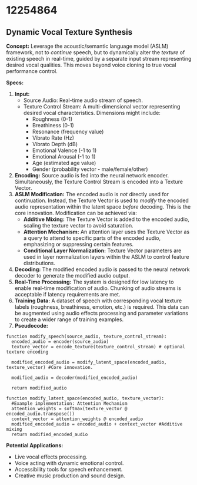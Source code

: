# 12254864

## Dynamic Vocal Texture Synthesis

**Concept:** Leverage the acoustic/semantic language model (ASLM) framework, not to *continue* speech, but to dynamically alter the *texture* of existing speech in real-time, guided by a separate input stream representing desired vocal qualities. This moves beyond voice cloning to true vocal performance control.

**Specs:**

1.  **Input:**
    *   Source Audio: Real-time audio stream of speech.
    *   Texture Control Stream: A multi-dimensional vector representing desired vocal characteristics. Dimensions might include:
        *   Roughness (0-1)
        *   Breathiness (0-1)
        *   Resonance (frequency value)
        *   Vibrato Rate (Hz)
        *   Vibrato Depth (dB)
        *   Emotional Valence (-1 to 1)
        *   Emotional Arousal (-1 to 1)
        *   Age (estimated age value)
        *   Gender (probability vector - male/female/other)
2.  **Encoding:**  Source audio is fed into the neural network encoder.  Simultaneously, the Texture Control Stream is encoded into a Texture Vector.
3.  **ASLM Modification:** The encoded audio is *not* directly used for continuation. Instead, the Texture Vector is used to *modify* the encoded audio representation within the latent space *before* decoding. This is the core innovation.  Modification can be achieved via:
    *   **Additive Mixing:** The Texture Vector is added to the encoded audio, scaling the texture vector to avoid saturation.
    *   **Attention Mechanism:** An attention layer uses the Texture Vector as a query to attend to specific parts of the encoded audio, emphasizing or suppressing certain features.
    *   **Conditional Layer Normalization:** Texture Vector parameters are used in layer normalization layers within the ASLM to control feature distributions.
4.  **Decoding:** The modified encoded audio is passed to the neural network decoder to generate the modified audio output.
5.  **Real-Time Processing:**  The system is designed for low latency to enable real-time modification of audio.  Chunking of audio streams is acceptable if latency requirements are met.
6.  **Training Data:**  A dataset of speech with corresponding vocal texture labels (roughness, breathiness, emotion, etc.) is required. This data can be augmented using audio effects processing and parameter variations to create a wider range of training examples.
7. **Pseudocode:**

```
function modify_speech(source_audio, texture_control_stream):
  encoded_audio = encoder(source_audio)
  texture_vector = encode_texture(texture_control_stream) # optional texture encoding

  modified_encoded_audio = modify_latent_space(encoded_audio, texture_vector) #Core innovation. 

  modified_audio = decoder(modified_encoded_audio)

  return modified_audio

function modify_latent_space(encoded_audio, texture_vector):
  #Example implementation: Attention Mechanism
  attention_weights = softmax(texture_vector @ encoded_audio.transpose())
  context_vector = attention_weights @ encoded_audio
  modified_encoded_audio = encoded_audio + context_vector #Additive mixing
  return modified_encoded_audio
```

**Potential Applications:**

*   Live vocal effects processing.
*   Voice acting with dynamic emotional control.
*   Accessibility tools for speech enhancement.
*   Creative music production and sound design.